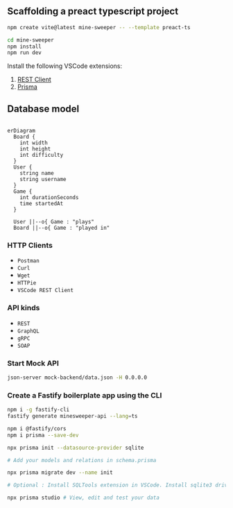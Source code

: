 ## Scaffolding a preact typescript project

```sh
npm create vite@latest mine-sweeper -- --template preact-ts

cd mine-sweeper
npm install
npm run dev
```

Install the following VSCode extensions:

1. [REST Client](https://marketplace.visualstudio.com/items?itemName=humao.rest-client)
2. [Prisma](https://marketplace.visualstudio.com/items?itemName=Prisma.prisma)

## Database model

```mermaid

erDiagram
  Board {
    int width
    int height
    int difficulty
  }
  User {
    string name
    string username
  }
  Game {
    int durationSeconds
    time startedAt
  }

  User ||--o{ Game : "plays"
  Board ||--o{ Game : "played in"
```

### HTTP Clients

- `Postman`
- `Curl`
- `Wget`
- `HTTPie`
- `VSCode REST Client`

### API kinds

- `REST`
- `GraphQL`
- `gRPC`
- `SOAP`

### Start Mock API

```sh
json-server mock-backend/data.json -H 0.0.0.0
```

### Create a Fastify boilerplate app using the CLI

```sh
npm i -g fastify-cli
fastify generate minesweeper-api --lang=ts

npm i @fastify/cors
npm i prisma --save-dev

npx prisma init --datasource-provider sqlite

# Add your models and relations in schema.prisma

npx prisma migrate dev --name init

# Optional : Install SQLTools extension in VSCode. Install sqlite3 driver in SQLTools.

npx prisma studio # View, edit and test your data

```
